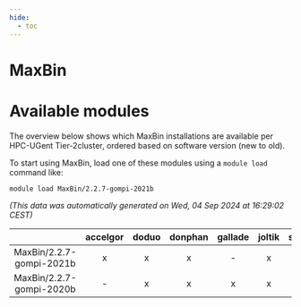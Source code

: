 ```yaml
---
hide:
  - toc
---
```


MaxBin
======

# Available modules


The overview below shows which MaxBin installations are available per HPC-UGent Tier-2cluster, ordered based on software version (new to old).

To start using MaxBin, load one of these modules using a `module load` command like:

```shell
module load MaxBin/2.2.7-gompi-2021b
```

*(This data was automatically generated on Wed, 04 Sep 2024 at 16:29:02 CEST)*  

| |accelgor|doduo|donphan|gallade|joltik|shinx|skitty|
| :---: | :---: | :---: | :---: | :---: | :---: | :---: | :---: |
|MaxBin/2.2.7-gompi-2021b|x|x|x|-|x|-|x|
|MaxBin/2.2.7-gompi-2020b|-|x|x|x|x|-|x|
